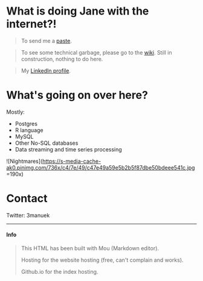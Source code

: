 # What is doing Jane with the internet?!

> To send me a [paste][l1].

> To see some technical garbage, please go to the [wiki][wiki]. Still in construction, nothing to do here.

> My [LinkedIn profile][l2].


[l1]: http://paste.3manuek.com.ar
[wiki]: http://3manuek.com.ar/wiki
[l2]: https://www.linkedin.com/in/ecbcbcb


# What's going on over here?

Mostly:

- Postgres
- R language
- MySQL
- Other No-SQL databases
- Data streaming and time series processing


![Nightmares](https://s-media-cache-ak0.pinimg.com/736x/c4/7e/49/c47e49a59e5b2b5f87dbe50bdeee541c.jpg =190x)



# Contact

Twitter: 3manuek


----



#### Info


> This HTML has been built with Mou (Markdown editor).
> 
> Hosting for the website hosting (free, can't complain and works).
>
> Github.io for the index hosting.





